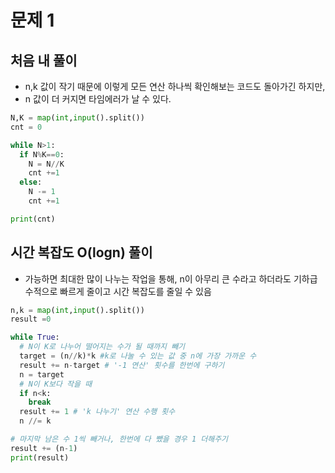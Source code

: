 # 문제 1
## 처음 내 풀이 
* n,k 값이 작기 때문에 이렇게 모든 연산 하나씩 확인해보는 코드도 돌아가긴 하지만, 
* n 값이 더 커지면 타임에러가 날 수 있다. 

```python
N,K = map(int,input().split())
cnt = 0

while N>1:
  if N%K==0:
    N = N//K
    cnt +=1
  else:
    N -= 1
    cnt +=1

print(cnt)
```
## 시간 복잡도 O(logn) 풀이
* 가능하면 최대한 많이 나누는 작업을 통해, n이 아무리 큰 수라고 하더라도 기하급수적으로 빠르게 줄이고 시간 복잡도를 줄일 수 있음
```python
n,k = map(int,input().split())
result =0

while True:
  # N이 K로 나누어 떨어지는 수가 될 때까지 빼기
  target = (n//k)*k #k로 나눌 수 있는 값 중 n에 가장 가까운 수
  result += n-target # '-1 연산' 횟수를 한번에 구하기
  n = target
  # N이 K보다 작을 때
  if n<k:
    break
  result += 1 # 'k 나누기' 연산 수행 횟수 
  n //= k

# 마지막 남은 수 1씩 빼거나, 한번에 다 뺐을 경우 1 더해주기
result += (n-1)
print(result)
```